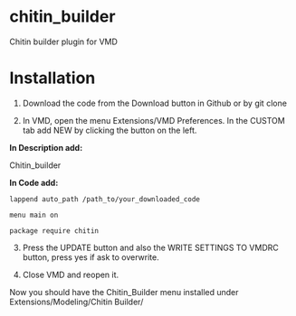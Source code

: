 # chitin_builder
Chitin builder plugin for VMD

# Installation

1) Download the code from the Download button in Github or by git clone

2) In VMD, open the menu Extensions/VMD Preferences. In the CUSTOM tab add NEW by clicking the button on the left.

__In Description add:__

Chitin_builder

__In Code add:__
```
lappend auto_path /path_to/your_downloaded_code

menu main on

package require chitin
```
3) Press the UPDATE button and also the WRITE SETTINGS TO VMDRC button, press yes if ask to overwrite.

4) Close VMD and reopen it.

Now you should have the Chitin_Builder menu installed under Extensions/Modeling/Chitin Builder/
